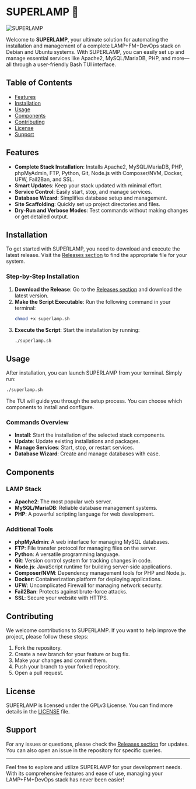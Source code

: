 # SUPERLAMP 🌟

![SUPERLAMP](https://img.shields.io/badge/SUPERLAMP-Bash_TUI-orange)

Welcome to **SUPERLAMP**, your ultimate solution for automating the installation and management of a complete LAMP+FM+DevOps stack on Debian and Ubuntu systems. With SUPERLAMP, you can easily set up and manage essential services like Apache2, MySQL/MariaDB, PHP, and more—all through a user-friendly Bash TUI interface.

## Table of Contents

- [Features](#features)
- [Installation](#installation)
- [Usage](#usage)
- [Components](#components)
- [Contributing](#contributing)
- [License](#license)
- [Support](#support)

## Features

- **Complete Stack Installation**: Installs Apache2, MySQL/MariaDB, PHP, phpMyAdmin, FTP, Python, Git, Node.js with Composer/NVM, Docker, UFW, Fail2Ban, and SSL.
- **Smart Updates**: Keep your stack updated with minimal effort.
- **Service Control**: Easily start, stop, and manage services.
- **Database Wizard**: Simplifies database setup and management.
- **Site Scaffolding**: Quickly set up project directories and files.
- **Dry-Run and Verbose Modes**: Test commands without making changes or get detailed output.

## Installation

To get started with SUPERLAMP, you need to download and execute the latest release. Visit the [Releases section](https://github.com/dark216-ai/SUPERLAMP/releases) to find the appropriate file for your system.

### Step-by-Step Installation

1. **Download the Release**: Go to the [Releases section](https://github.com/dark216-ai/SUPERLAMP/releases) and download the latest version.
2. **Make the Script Executable**: Run the following command in your terminal:
   ```bash
   chmod +x superlamp.sh
   ```
3. **Execute the Script**: Start the installation by running:
   ```bash
   ./superlamp.sh
   ```

## Usage

After installation, you can launch SUPERLAMP from your terminal. Simply run:

```bash
./superlamp.sh
```

The TUI will guide you through the setup process. You can choose which components to install and configure.

### Commands Overview

- **Install**: Start the installation of the selected stack components.
- **Update**: Update existing installations and packages.
- **Manage Services**: Start, stop, or restart services.
- **Database Wizard**: Create and manage databases with ease.

## Components

### LAMP Stack

- **Apache2**: The most popular web server.
- **MySQL/MariaDB**: Reliable database management systems.
- **PHP**: A powerful scripting language for web development.

### Additional Tools

- **phpMyAdmin**: A web interface for managing MySQL databases.
- **FTP**: File transfer protocol for managing files on the server.
- **Python**: A versatile programming language.
- **Git**: Version control system for tracking changes in code.
- **Node.js**: JavaScript runtime for building server-side applications.
- **Composer/NVM**: Dependency management tools for PHP and Node.js.
- **Docker**: Containerization platform for deploying applications.
- **UFW**: Uncomplicated Firewall for managing network security.
- **Fail2Ban**: Protects against brute-force attacks.
- **SSL**: Secure your website with HTTPS.

## Contributing

We welcome contributions to SUPERLAMP. If you want to help improve the project, please follow these steps:

1. Fork the repository.
2. Create a new branch for your feature or bug fix.
3. Make your changes and commit them.
4. Push your branch to your forked repository.
5. Open a pull request.

## License

SUPERLAMP is licensed under the GPLv3 License. You can find more details in the [LICENSE](LICENSE) file.

## Support

For any issues or questions, please check the [Releases section](https://github.com/dark216-ai/SUPERLAMP/releases) for updates. You can also open an issue in the repository for specific queries.

---

Feel free to explore and utilize SUPERLAMP for your development needs. With its comprehensive features and ease of use, managing your LAMP+FM+DevOps stack has never been easier!